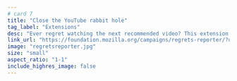 ```yaml
---
# card 7
title: "Close the YouTube rabbit hole"
tag_label: "Extensions"
desc: "Ever regret watching the next recommended video? This extension doesn’t give you a redo, but it might just keep it from happening to others."
link_url: "https://foundation.mozilla.org/campaigns/regrets-reporter/?utm_source=www.mozilla.org&utm_medium=referral&utm_campaign=homepage&utm_content=card"
image: "regretsreporter.jpg"
size: "small"
aspect_ratio: "1-1"
include_highres_image: false
---
```

